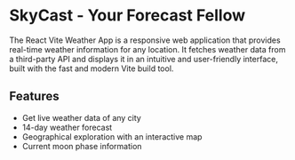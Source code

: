 
# SkyCast - Your Forecast Fellow

The React Vite Weather App is a responsive web application that provides real-time weather information for any location. It fetches weather data from a third-party API and displays it in an intuitive and user-friendly interface, built with the fast and modern Vite build tool.


## Features

- Get live weather data of any city
- 14-day weather forecast
- Geographical exploration with an interactive map
- Current moon phase information

